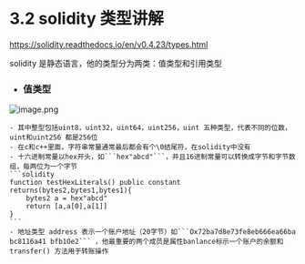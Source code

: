 # 3.2 solidity 类型讲解

https://solidity.readthedocs.io/en/v0.4.23/types.html

solidity 是静态语言，他的类型分为两类：值类型和引用类型

- ### 值类型
![image.png](https://upload-images.jianshu.io/upload_images/7220971-f4c0b6b93b5797f1.png?imageMogr2/auto-orient/strip%7CimageView2/2/w/1240)

    - 其中整型包括uint8，uint32，uint64，uint256，uint 五种类型，代表不同的位数，uint和uint256 都是256位
    - 在c和c++里面，字符串常量通常最后都会有个\0结尾符，在solidity中没有
    - 十六进制常量以hex开头，如```hex"abcd"```，并且16进制常量可以转换成字节和字节数组，每两位为一个字节
    ```solidity
    function testHexLiterals() public constant returns(bytes2,bytes1,bytes1){
        bytes2 a = hex"abcd"
        return [a,a[0],a[1]]
    }
    ```
    - 地址类型 address 表示一个账户地址（20字节）如```Ox72ba7d8e73fe8eb666ea66ba bc8116a41 bfb1Oe2``` ，他最重要的两个成员是属性banlance标示一个账户的余额和transfer() 方法用于转账操作
    
    